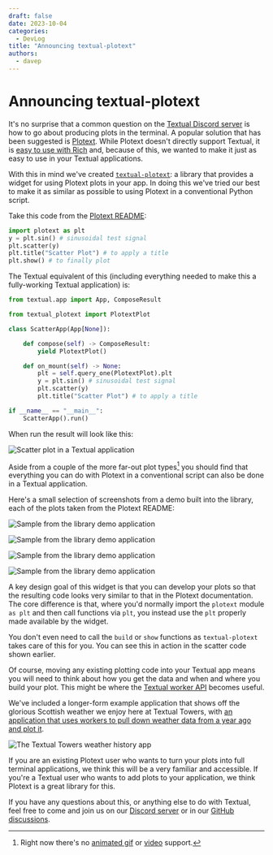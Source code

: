 ```yaml
---
draft: false
date: 2023-10-04
categories:
  - DevLog
title: "Announcing textual-plotext"
authors:
  - davep
---
```


# Announcing textual-plotext

It's no surprise that a common question on the [Textual Discord
server](https://discord.gg/Enf6Z3qhVr) is how to go about producing plots in
the terminal. A popular solution that has been suggested is
[Plotext](https://github.com/piccolomo/plotext). While Plotext doesn't
directly support Textual, it is [easy to use with
Rich](https://github.com/piccolomo/plotext/blob/master/readme/environments.md#rich)
and, because of this, we wanted to make it just as easy to use in your
Textual applications.

<!-- more -->

With this in mind we've created
[`textual-plotext`](https://pypi.org/project/textual-plotext/): a library
that provides a widget for using Plotext plots in your app. In doing this
we've tried our best to make it as similar as possible to using Plotext in a
conventional Python script.

Take this code from the [Plotext README](https://github.com/piccolomo/plotext#readme):

```python
import plotext as plt
y = plt.sin() # sinusoidal test signal
plt.scatter(y)
plt.title("Scatter Plot") # to apply a title
plt.show() # to finally plot
```

The Textual equivalent of this (including everything needed to make this a
fully-working Textual application) is:

```python
from textual.app import App, ComposeResult

from textual_plotext import PlotextPlot

class ScatterApp(App[None]):

    def compose(self) -> ComposeResult:
        yield PlotextPlot()

    def on_mount(self) -> None:
        plt = self.query_one(PlotextPlot).plt
        y = plt.sin() # sinusoidal test signal
        plt.scatter(y)
        plt.title("Scatter Plot") # to apply a title

if __name__ == "__main__":
    ScatterApp().run()
```

When run the result will look like this:

![Scatter plot in a Textual application](/blog/images/textual-plotext/scatter.png)

Aside from a couple of the more far-out plot types[^1] you should find that
everything you can do with Plotext in a conventional script can also be done
in a Textual application.

Here's a small selection of screenshots from a demo built into the library,
each of the plots taken from the Plotext README:

![Sample from the library demo application](/blog/images/textual-plotext/demo1.png)

![Sample from the library demo application](/blog/images/textual-plotext/demo2.png)

![Sample from the library demo application](/blog/images/textual-plotext/demo3.png)

![Sample from the library demo application](/blog/images/textual-plotext/demo4.png)

A key design goal of this widget is that you can develop your plots so that
the resulting code looks very similar to that in the Plotext documentation.
The core difference is that, where you'd normally import the `plotext`
module `as plt` and then call functions via `plt`, you instead use the `plt`
properly made available by the widget.

You don't even need to call the `build` or `show` functions as
`textual-plotext` takes care of this for you. You can see this in action in
the scatter code shown earlier.

Of course, moving any existing plotting code into your Textual app means you
will need to think about how you get the data and when and where you build
your plot. This might be where the [Textual worker
API](https://textual.textualize.io/guide/workers/) becomes useful.

We've included a longer-form example application that shows off the glorious
Scottish weather we enjoy here at Textual Towers, with [an application that
uses workers to pull down weather data from a year ago and plot
it](https://github.com/Textualize/textual-plotext/blob/main/examples/textual_towers_weather.py).

![The Textual Towers weather history app](/blog/images/textual-plotext/weather.png)

If you are an existing Plotext user who wants to turn your plots into full
terminal applications, we think this will be a very familiar and accessible.
If you're a Textual user who wants to add plots to your application, we
think Plotext is a great library for this.

If you have any questions about this, or anything else to do with Textual,
feel free to come and join us on our [Discord
server](https://discord.gg/Enf6Z3qhVr) or in our [GitHub
discussions](https://github.com/Textualize/textual/discussions).

[^1]: Right now there's no [animated
    gif](https://github.com/piccolomo/plotext/blob/master/readme/image.md#gif-plot)
    or
    [video](https://github.com/piccolomo/plotext/blob/master/readme/video.md)
    support.

